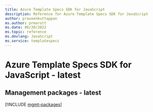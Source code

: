 ```yaml
---
title: Azure Template Specs SDK for JavaScript
description: Reference for Azure Template Specs SDK for JavaScript
author: praveenkuttappan
ms.author: prmarott
ms.date: 06/20/2022
ms.topic: reference
ms.devlang: JavaScript
ms.service: templatespecs
---
```

# Azure Template Specs SDK for JavaScript - latest
## Management packages - latest
[!INCLUDE [mgmt-packages](template-specs-mgmt-index.md)]

